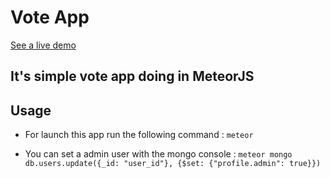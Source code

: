 # Vote App

[See a live demo](http://vote.fabienoger.com)

## It's simple vote app doing in MeteorJS

## Usage
* For launch this app run the following command :
```meteor```

* You can set a admin user with the mongo console :
``
  meteor mongo
  db.users.update({_id: "user_id"}, {$set: {"profile.admin": true}})
``

